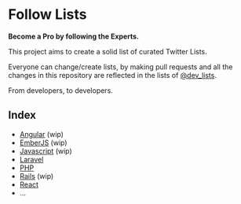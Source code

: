 # Follow Lists
**Become a Pro by following the Experts.**

This project aims to create a solid list of curated Twitter Lists. 

Everyone can change/create lists, by making pull requests and all the changes in this repository are reflected in the lists of [@dev_lists](https://twitter.com/dev_lists).

From developers, to developers.

## Index

* [Angular](https://twitter.com/dev_lists/lists/angular) (wip)
* [EmberJS](https://twitter.com/dev_lists/lists/emberjs) (wip)
* [Javascript](https://twitter.com/dev_lists/lists/javascript) (wip)
* [Laravel](https://twitter.com/dev_lists/lists/laravel)
* [PHP](https://twitter.com/dev_lists/lists/php)
* [Rails](https://twitter.com/dev_lists/lists/rails) (wip)
* [React](https://twitter.com/dev_lists/lists/react)
* ...
